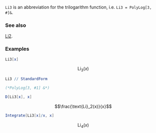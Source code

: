 `Li3` is an abbreviation for the trilogarithm function, i.e. `Li3 = PolyLog[3, #]&`.

### See also

[Li2](Li2).

### Examples

```mathematica
Li3[x]
```

$$\text{Li}_3(x)$$

```mathematica
Li3 // StandardForm

(*PolyLog[3, #1] &*)
```

```mathematica
D[Li3[x], x]
```

$$\frac{\text{Li}_2(x)}{x}$$

```mathematica
Integrate[Li3[x]/x, x]
```

$$\text{Li}_4(x)$$